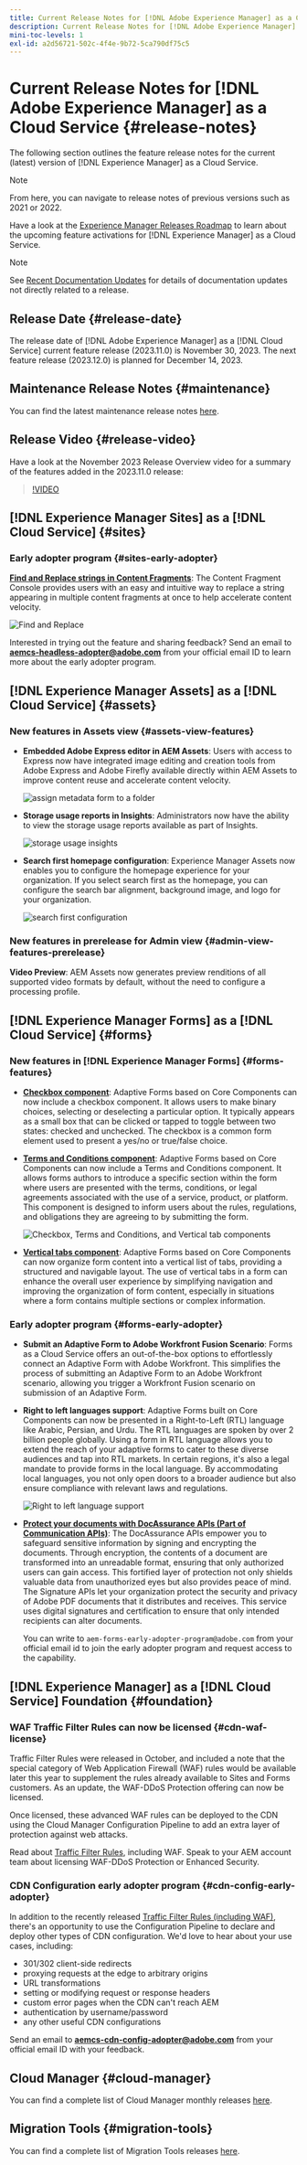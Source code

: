 ```yaml
---
title: Current Release Notes for [!DNL Adobe Experience Manager] as a Cloud Service.
description: Current Release Notes for [!DNL Adobe Experience Manager] as a Cloud Service.
mini-toc-levels: 1
exl-id: a2d56721-502c-4f4e-9b72-5ca790df75c5
---
```

# Current Release Notes for [!DNL Adobe Experience Manager] as a Cloud Service {#release-notes}

The following section outlines the feature release notes for the current (latest) version of [!DNL Experience Manager] as a Cloud Service.

>[!NOTE]
>
>From here, you can navigate to release notes of previous versions such as 2021 or 2022.
>
>Have a look at the [Experience Manager Releases Roadmap](https://experienceleague.adobe.com/docs/experience-manager-release-information/aem-release-updates/update-releases-roadmap.html) to learn about the upcoming feature activations for [!DNL Experience Manager] as a Cloud Service. 

>[!NOTE]
>
>See [Recent Documentation Updates](https://experienceleague.adobe.com/docs/experience-manager-release-information/aem-release-updates/doc-updates/documentation-updates.html) for details of documentation updates not directly related to a release.

## Release Date {#release-date}

The release date of [!DNL Adobe Experience Manager] as a [!DNL Cloud Service] current feature release (2023.11.0) is November 30, 2023. The next feature release (2023.12.0) is planned for December 14, 2023.

## Maintenance Release Notes {#maintenance}

You can find the latest maintenance release notes [here](/help/release-notes/maintenance/latest.md).

## Release Video {#release-video}

Have a look at the November 2023 Release Overview video for a summary of the features added in the 2023.11.0 release:

>[!VIDEO](https://video.tv.adobe.com/v/3425186/?quality=12)

## [!DNL Experience Manager Sites] as a [!DNL Cloud Service] {#sites}

### Early adopter program {#sites-early-adopter}

**[Find and Replace strings in Content Fragments](/help/sites-cloud/administering/content-fragments/managing.md#find-and-replace-find-and-replace)**: The Content Fragment Console provides users with an easy and intuitive way to replace a string appearing in multiple content fragments at once to help accelerate content velocity.

![Find and Replace](/help/sites-cloud/administering/content-fragments/assets/cf-managing-find-replace.png)

Interested in trying out the feature and sharing feedback? Send an email to **aemcs-headless-adopter@adobe.com** from your official email ID to learn more about the early adopter program. 

## [!DNL Experience Manager Assets] as a [!DNL Cloud Service] {#assets}

### New features in Assets view {#assets-view-features}

* **Embedded Adobe Express editor in AEM Assets**: Users with access to Express now have integrated image editing and creation tools from Adobe Express and Adobe Firefly available directly within AEM Assets to improve content reuse and accelerate content velocity.

  ![assign metadata form to a folder](/help/assets/assets/adobe-express-aem-assets.png)

<!--

* **Smart tags blocklist**: Experience Manager Assets now enables you to define a list of blocked tags. These tags are automatically removed from the auto-generated smart tags when you upload assets to the repository. This capability performs tags governance and saves a lot of time as you can add a tag to the block list and AEM Assets automatically excludes it from the list of tags for any of the assets that are added to the repository.

  ![storage usage insights](/help/assets/assets/block-tags.png)

-->


* **Storage usage reports in Insights**: Administrators now have the ability to view the storage usage reports available as part of Insights.

  ![storage usage insights](/help/assets/assets/storage-usage-insights.png)

* **Search first homepage configuration**: Experience Manager Assets now enables you to configure the homepage experience for your organization. If you select search first as the homepage, you can configure the search bar alignment, background image, and logo for your organization.

  ![search first configuration](/help/assets/assets/search-first-configuration.png)

### New features in  prerelease for Admin view {#admin-view-features-prerelease}

**Video Preview**: AEM Assets now generates preview renditions of all supported video formats by default, without the need to configure a processing profile.

## [!DNL Experience Manager Forms] as a [!DNL Cloud Service] {#forms}

### New features in [!DNL Experience Manager Forms] {#forms-features}

* **[Checkbox component](https://experienceleague.adobe.com/docs/experience-manager-core-components/using/adaptive-forms/adaptive-forms-components/checkbox.html)**: Adaptive Forms based on Core Components can now include a checkbox component. It allows users to make binary choices, selecting or deselecting a particular option. It typically appears as a small box that can be clicked or tapped to toggle between two states: checked and unchecked. The checkbox is a common form element used to present a yes/no or true/false choice. 

* **[Terms and Conditions component](https://experienceleague.adobe.com/docs/experience-manager-core-components/using/adaptive-forms/adaptive-forms-components/terms-and-conditions.html)**: Adaptive Forms based on Core Components can now include a Terms and Conditions component. It allows forms authors to introduce a specific section within the form where users are presented with the terms, conditions, or legal agreements associated with the use of a service, product, or platform. This component is designed to inform users about the rules, regulations, and obligations they are agreeing to by submitting the form. 

  ![Checkbox, Terms and Conditions, and Vertical tab components](/help/forms/assets/forms-components.png)

* **[Vertical tabs component](https://experienceleague.adobe.com/docs/experience-manager-core-components/using/adaptive-forms/adaptive-forms-components/vertical-tabs.html)**: Adaptive Forms based on Core Components can now organize form content into a vertical list of tabs, providing a structured and navigable layout. The use of vertical tabs in a form can enhance the overall user experience by simplifying navigation and improving the organization of form content, especially in situations where a form contains multiple sections or complex information. 

<!-- 

### New features in [!DNL Forms] prerelease {#prerelease-features-forms}

* **Configure a shard for Adobe Sign for AEM Forms**: Adobe distributes Acrobat Sign API around the globe in many deployment units called "shards." Each shard serves a customer's account, such as NA1, NA2, NA3, EU1, JP1, AU1, IN1, and others. The shard names correspond to geographic locations. You can now use more than one shard while using Adobe Sign integration with AEM Forms. 

--> 

### Early adopter program {#forms-early-adopter}

* **Submit an Adaptive Form to Adobe Workfront Fusion Scenario**: Forms as a Cloud Service offers an out-of-the-box options to effortlessly connect an Adaptive Form with Adobe Workfront. This simplifies the process of submitting an Adaptive Form to an Adobe Workfront scenario, allowing you trigger a Workfront Fusion scenario on submission of an Adaptive Form. 

* **Right to left languages support**: Adaptive Forms built on Core Components can now be presented in a Right-to-Left (RTL) language like Arabic, Persian, and Urdu. The RTL languages are spoken by over 2 billion people globally. Using a form in RTL language allows you to extend the reach of your adaptive forms to cater to these diverse audiences and tap into RTL markets. In certain regions, it's also a legal mandate to provide forms in the local language. By accommodating local languages, you not only open doors to a broader audience but also ensure compliance with relevant laws and regulations. 

  ![Right to left language support](/help/forms/assets/right-to-left-language-support.png)

* **[Protect your documents with DocAssurance APIs (Part of Communication APIs)](/help/forms/aem-forms-cloud-service-communications-introduction.md#document-assurance-doc-assurance)**: The DocAssurance APIs empower you to safeguard sensitive information by signing and encrypting the documents. Through encryption, the contents of a document are transformed into an unreadable format, ensuring that only authorized users can gain access. This fortified layer of protection not only shields valuable data from unauthorized eyes but also provides peace of mind. The Signature APIs let your organization protect the security and privacy of Adobe PDF documents that it distributes and receives. This service uses digital signatures and certification to ensure that only intended recipients can alter documents. 

     You can write to `aem-forms-early-adopter-program@adobe.com` from your official email id to join the early adopter program and request access to the capability.
     
## [!DNL Experience Manager] as a [!DNL Cloud Service] Foundation {#foundation}

### WAF Traffic Filter Rules can now be licensed {#cdn-waf-license}

Traffic Filter Rules were released in October, and included a note that the special category of Web Application Firewall (WAF) rules would be available later this year to supplement the rules already available to Sites and Forms customers. As an update, the WAF-DDoS Protection offering can now be licensed.

Once licensed, these advanced WAF rules can be deployed to the CDN using the Cloud Manager Configuration Pipeline to add an extra layer of protection against web attacks. 
 
Read about [Traffic Filter Rules](/help/security/traffic-filter-rules-including-waf.md), including WAF. Speak to your AEM account team about licensing WAF-DDoS Protection or Enhanced Security.

### CDN Configuration early adopter program {#cdn-config-early-adopter}

In addition to the recently released [Traffic Filter Rules (including WAF)](/help/security/traffic-filter-rules-including-waf.md), there's an opportunity to use the Configuration Pipeline to declare and deploy other types of CDN configuration. We'd love to hear about your use cases, including:
* 301/302 client-side redirects
* proxying requests at the edge to arbitrary origins
* URL transformations
* setting or modifying request or response headers
* custom error pages when the CDN can't reach AEM
* authentication by username/password
* any other useful CDN configurations

Send an email to **aemcs-cdn-config-adopter@adobe.com** from your official email ID with your feedback.

## Cloud Manager {#cloud-manager}

You can find a complete list of Cloud Manager monthly releases [here](/help/implementing/cloud-manager/release-notes/current.md).

## Migration Tools {#migration-tools}

You can find a complete list of Migration Tools releases [here](/help/journey-migration/release-notes/release-notes-migration-tools-current.md).
